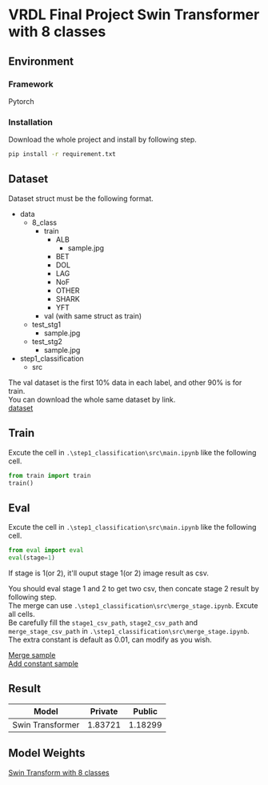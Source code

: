 # VRDL Final Project Swin Transformer with 8 classes

## Environment

### Framework

Pytorch

### Installation

Download the whole project and install by following step.

```cmd
pip install -r requirement.txt
```

## Dataset

Dataset struct must be the following format.

- data
  - 8_class
    - train
      - ALB
        - sample.jpg
      - BET
      - DOL
      - LAG
      - NoF
      - OTHER
      - SHARK
      - YFT
    - val (with same struct as train)
  - test_stg1
    - sample.jpg
  - test_stg2
    - sample.jpg
- step1_classification
  - src

The val dataset is the first 10% data in each label, and other 90% is for train.  
You can download the whole same dataset by link.  
[dataset](https://drive.google.com/drive/folders/1wRcGU_abgKE5etkTI2OHfCvELABF9AC4?usp=sharing)

## Train

Excute the cell in `.\step1_classification\src\main.ipynb` like the following cell.

```python
from train import train
train()
```

## Eval

Excute the cell in `.\step1_classification\src\main.ipynb` like the following cell.

```python
from eval import eval
eval(stage=1)
```

If stage is 1(or 2), it'll ouput stage 1(or 2) image result as csv.

You should eval stage 1 and 2 to get two csv, then concate stage 2 result by following step.  
The merge can use   `.\step1_classification\src\merge_stage.ipynb`. Excute all cells.  
Be carefully fill the `stage1_csv_path`, `stage2_csv_path` and `merge_stage_csv_path` in  `.\step1_classification\src\merge_stage.ipynb`.  
The extra constant is default as 0.01, can modify as you wish.

[Merge sample](https://drive.google.com/file/d/1vgZPxopLcZRF9xqkFKvuxwgiMG6qBc2h/view?usp=sharing)  
[Add constant sample](https://drive.google.com/file/d/1FFL5rM5sCNg0BRGqzzXomfFgMLGJ5qm4/view?usp=sharing)  

## Result

| Model            | Private | Public  |
| ---------------- | ------- | ------- |
| Swin Transformer | 1.83721 | 1.18299 |

## Model Weights

[Swin Transform with 8 classes](https://drive.google.com/file/d/1G9kxAOVvf4vrhn3GlVX4jOJ5wMb5S_Jh/view?usp=sharing)

